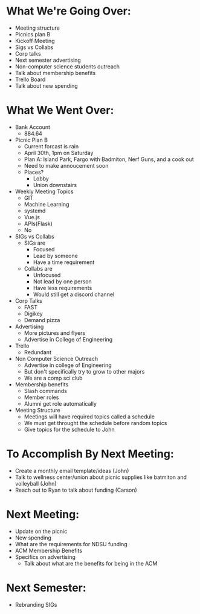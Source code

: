 # What We're Going Over:
- Meeting structure
- Picnics plan B
- Kickoff Meeting
- Sigs vs Collabs
- Corp talks
- Next semester advertising
- Non-computer science students outreach 
- Talk about membership benefits 
- Trello Board
- Talk about new spending 

# What We Went Over:
- Bank Account
    - 884.64
- Picnic Plan B
    - Current forcast is rain
    - April 30th, 1pm on Saturday
    - Plan A: Island Park, Fargo with Badmiton, Nerf Guns, and a cook out
    - Need to make annoucement soon
    - Places?
        - Lobby
        - Union downstairs
- Weekly Meeting Topics
    - GIT
    - Machine Learning
    - systemd
    - Vue.js
    - APIs(Flask)
    - No
- SIGs vs Collabs
    - SIGs are
        - Focused 
        - Lead by someone
        - Have a time requirement
    - Collabs are
        - Unfocused
        - Not lead by one person
        - Have less requirements
        - Would still get a discord channel
- Corp Talks
    - FAST 
    - Digikey
    - Demand pizza
- Advertising 
    - More pictures and flyers
    - Advertise in College of Engineering
- Trello
    - Redundant
- Non Computer Science Outreach
    - Advertise in college of Engineering
    - But don't specifically try to grow to other majors
    - We are a comp sci club
- Membership benefits
    - Slash commands
    - Member roles
    - Alumni get role automatically
- Meeting Structure 
    - Meetings will have required topics called a schedule
    - We must get throught the schedule before random topics
    - Give topics for the schedule to John 

# To Accomplish By Next Meeting: 
- Create a monthly email template/ideas (John)
- Talk to wellness center/union about picnic supplies like batmiton and volleyball (John)
- Reach out to Ryan to talk about funding (Carson)

# Next Meeting:
- Update on the picnic
- New spending
- What are the requirements for NDSU funding
- ACM Membership Benefits
- Specifics on advertising
    - Talk about what are the benefits for being in the ACM

# Next Semester:
- Rebranding SIGs
